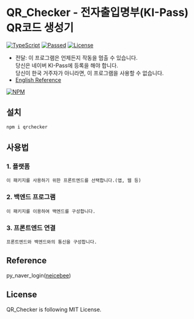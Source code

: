# QR_Checker - 전자출입명부(KI-Pass) QR코드 생성기
[![TypeScript](https://img.shields.io/badge/Built%20with-Typescript-informational?logo=typescript)](https://www.typescriptlang.org/)
[![Passed](https://img.shields.io/badge/Build-Passed-success)](#)
[![License](https://img.shields.io/github/license/pinmilk/QR_Checker)](./LICENSE)
- 전달: 이 프로그램은 언제든지 작동을 멈출 수 있습니다.<br />
      당신은 네이버 KI-Pass에 등록을 해야 합니다.<br />
      당신이 한국 거주자가 아니라면, 이 프로그램을 사용할 수 없습니다.
- [English Reference](./README.en.md)

[![NPM](https://nodei.co/npm/qrchecker.png?downloads=true&downloadRank=true&stars=true)](https://nodei.co/npm/qrchecker/)
## 설치
```bash
npm i qrchecker
```
## 사용법
### 1. 플랫폼
`이 패키지를 사용하기 위한 프론트엔드를 선택합니다.(앱, 웹 등)`
### 2. 백엔드 프로그램
`이 패키지를 이용하여 백엔드를 구성합니다.`
### 3. 프론트엔드 연결
`프론트엔드와 백엔드와의 통신을 구성합니다.`
## Reference
py_naver_login([neicebee](https://github.com/neicebee/py_naver_login))
## License
QR_Checker is following MIT License.